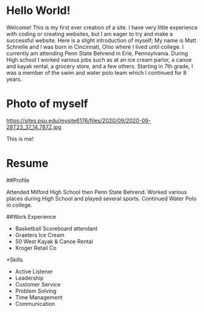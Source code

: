 # Hello World!
Welcome! This is my first ever creation of a site. I have very little experience with coding or creating websites, but I am eager to try and make a successful website. Here is a slight introduction of myself; My name is Matt Schnelle and I was born in Cincinnati, Ohio where I lived until college. I currently am attending Penn State Behrend in Erie, Pennsylvania. During High school I worked various jobs such as at an ice cream parlor, a canoe and kayak rental, a grocery store, and a few others. Starting in 7th grade, I was a member of the swim and water polo team which I continued for 8 years.

# Photo of myself

https://sites.psu.edu/mysite6176/files/2020/09/2020-09-28T23_37_14.787Z.jpg

This is me!

# Resume
##Profile

Attended Milford High School then Penn State Behrend. Worked various places during High School and played several sports. Continued Water Polo in college.

##Work Experience

* Basketball Scoreboard attendant
* Graeters Ice Cream
* 50 West Kayak & Canoe Rental
* Kroger Retail Co

*Skills

* Active Listener
* Leadership
* Customer Service
* Problem Solving
* Time Management
* Communication
